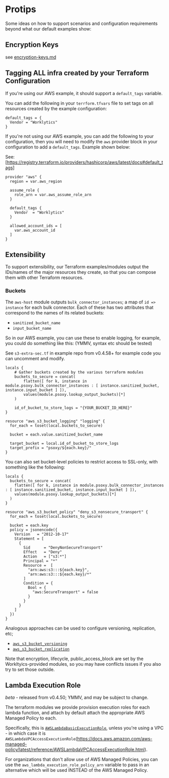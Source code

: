 # Protips

Some ideas on how to support scenarios and configuration requirements beyond what our default
examples show:

## Encryption Keys

see [encryption-keys.md](encryption-keys.md)

## Tagging ALL infra created by your Terraform Configuration

If you're using our AWS example, it should support a `default_tags` variable.

You can add the following in your `terrform.tfvars` file to set tags on all resources created by the
example configuration:

```hcl
default_tags = {
  Vendor = "Worklytics"
}
```

If you're not using our AWS example, you can add the following to your configuration, then you will
need to modify the `aws` provider block in your configuration to add a `default_tags`. Example shown
below:

See: [https://registry.terraform.io/providers/hashicorp/aws/latest/docs#default_tags]

```hcl
provider "aws" {
  region = var.aws_region

  assume_role {
    role_arn = var.aws_assume_role_arn
  }

  default_tags {
    Vendor  = "Worklytics"
  }

  allowed_account_ids = [
    var.aws_account_id
  ]
}
```

## Extensibility

To support extensibility, our Terraform examples/modules output the IDs/names of the major resources
they create, so that you can compose them with other Terraform resources.

### Buckets

The `aws-host` module outputs `bulk_connector_instances`; a map of `id => instance` for each bulk
connector. Each of these has two attributes that correspond to the names of its related buckets:

- `sanitized_bucket_name`
- `input_bucket_name`

So in our AWS example, you can use these to enable logging, for example, you could do something like
this: (YMMV, syntax etc should be tested)

See `s3-extra-sec.tf` in example repo from v0.4.58+ for example code you can uncomment and modify.

```hcl
locals {
    # Gather buckets created by the various terraform modules
    buckets_to_secure = concat(
        flatten([ for k, instance in module.psoxy.bulk_connector_instances : [ instance.sanitized_bucket, instance.input_bucket ] ]),
        values(module.psoxy.lookup_output_buckets)[*]
    )

    id_of_bucket_to_store_logs = "{YOUR_BUCKET_ID_HERE}"
}

resource "aws_s3_bucket_logging" "logging" {
  for_each = toset(local.buckets_to_secure)

  bucket = each.value.sanitized_bucket_name

  target_bucket = local.id_of_bucket_to_store_logs
  target_prefix = "psoxy/${each.key}/"
}
```

You can also set bucket-level policies to restrict access to SSL-only, with something like the
following:

```hcl
locals {
  buckets_to_secure = concat(
    flatten([ for k, instance in module.psoxy.bulk_connector_instances : [ instance.sanitized_bucket, instance.input_bucket ] ]),
    values(module.psoxy.lookup_output_buckets)[*]
  )
}

resource "aws_s3_bucket_policy" "deny_s3_nonsecure_transport" {
  for_each = toset(local.buckets_to_secure)

  bucket = each.key
  policy = jsonencode({
    Version   = "2012-10-17"
    Statement = [
      {
        Sid      = "DenyNonSecureTransport"
        Effect   = "Deny"
        Action   = ["s3:*"]
        Principal = "*"
        Resource =  [
          "arn:aws:s3:::${each.key}",
          "arn:aws:s3:::${each.key}/*"
        ]
        Condition = {
          Bool = {
            "aws:SecureTransport" = false
          }
        }
      }
    ]
  })
}
```

Analogous approaches can be used to configure versioning, replication, etc;

- [`aws_s3_bucket_versioning`](https://registry.terraform.io/providers/hashicorp/aws/latest/docs/resources/s3_bucket_versioning)
- [`aws_s3_bucket_replication`](https://registry.terraform.io/providers/hashicorp/aws/latest/docs/resources/s3_bucket_replication)

Note that encryption, lifecycle, public_access_block are set by the Workltyics-provided modules, so
you may have conflicts issues if you also try to set those outside.

## Lambda Execution Role
*beta* - released from v0.4.50; YMMV, and may be subject to change.

The terraform modules we provide provision execution roles for each lambda function, and attach
by default attach the appropriate AWS Managed Policy to each.

Specifically, this is [`AWSLambdaBasicExecutionRole`](https://docs.aws.amazon.com/aws-managed-policy/latest/reference/AWSLambdaBasicExecutionRole.html),
unless you're using a VPC - in which case it is `AWSLambdaVPCAccessExecutionRole`(https://docs.aws.amazon.com/aws-managed-policy/latest/reference/AWSLambdaVPCAccessExecutionRole.html).

For organizations that don't allow use of AWS Managed Policies, you can use the
`aws_lambda_execution_role_policy_arn` variable to pass in an alternative which will be used INSTEAD
of the AWS Managed Policy.

